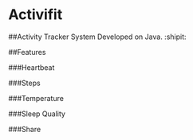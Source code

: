 # Activifit
##Activity Tracker System
Developed on Java.  :shipit:

##Features

###Heartbeat

###Steps

###Temperature

###Sleep Quality

###Share
